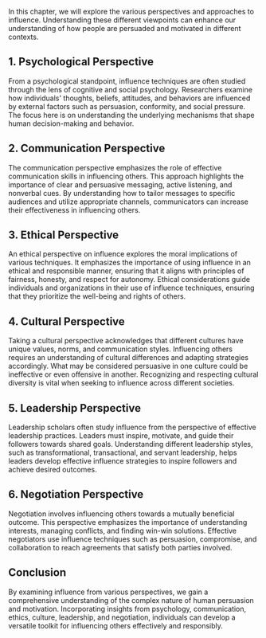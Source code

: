 
In this chapter, we will explore the various perspectives and approaches to influence. Understanding these different viewpoints can enhance our understanding of how people are persuaded and motivated in different contexts.

1\. Psychological Perspective
----------------------------

From a psychological standpoint, influence techniques are often studied through the lens of cognitive and social psychology. Researchers examine how individuals' thoughts, beliefs, attitudes, and behaviors are influenced by external factors such as persuasion, conformity, and social pressure. The focus here is on understanding the underlying mechanisms that shape human decision-making and behavior.

2\. Communication Perspective
----------------------------

The communication perspective emphasizes the role of effective communication skills in influencing others. This approach highlights the importance of clear and persuasive messaging, active listening, and nonverbal cues. By understanding how to tailor messages to specific audiences and utilize appropriate channels, communicators can increase their effectiveness in influencing others.

3\. Ethical Perspective
----------------------

An ethical perspective on influence explores the moral implications of various techniques. It emphasizes the importance of using influence in an ethical and responsible manner, ensuring that it aligns with principles of fairness, honesty, and respect for autonomy. Ethical considerations guide individuals and organizations in their use of influence techniques, ensuring that they prioritize the well-being and rights of others.

4\. Cultural Perspective
-----------------------

Taking a cultural perspective acknowledges that different cultures have unique values, norms, and communication styles. Influencing others requires an understanding of cultural differences and adapting strategies accordingly. What may be considered persuasive in one culture could be ineffective or even offensive in another. Recognizing and respecting cultural diversity is vital when seeking to influence across different societies.

5\. Leadership Perspective
-------------------------

Leadership scholars often study influence from the perspective of effective leadership practices. Leaders must inspire, motivate, and guide their followers towards shared goals. Understanding different leadership styles, such as transformational, transactional, and servant leadership, helps leaders develop effective influence strategies to inspire followers and achieve desired outcomes.

6\. Negotiation Perspective
--------------------------

Negotiation involves influencing others towards a mutually beneficial outcome. This perspective emphasizes the importance of understanding interests, managing conflicts, and finding win-win solutions. Effective negotiators use influence techniques such as persuasion, compromise, and collaboration to reach agreements that satisfy both parties involved.

Conclusion
----------

By examining influence from various perspectives, we gain a comprehensive understanding of the complex nature of human persuasion and motivation. Incorporating insights from psychology, communication, ethics, culture, leadership, and negotiation, individuals can develop a versatile toolkit for influencing others effectively and responsibly.
